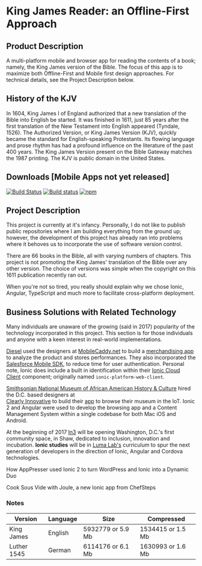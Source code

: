 
# King James Reader: an Offline-First Approach

## Product Description
   
A multi-platform mobile and browser app for reading the contents of a book; namely, the King James version of the Bible. 
The focus of this app is to maximize both Offline-First and Mobile first design approaches. For technical details, see 
the Project Description below.

## History of the KJV
   
In 1604, King James I of England authorized that a new translation of the Bible into English be started. It was finished in 1611, just 85 years after the first translation of the New Testament into English appeared (Tyndale, 1526). The Authorized Version, or King James Version (KJV), quickly became the standard for English-speaking Protestants. Its flowing language and prose rhythm has had a profound influence on the literature of the past 400 years. The King James Version present on the Bible Gateway matches the 1987 printing. The KJV is public domain in the United States.

## Downloads [Mobile Apps not yet released]

[![Build Status][circle-badge]][circle-badge-url]
[![Build status][appveyor-badge]][appveyor-badge-url]
[![npm][npm-badge]][npm-badge-url]

## Project Description
   
This project is currently at it's infancy. Personally, I do not like to publish public repositories where I am 
building everything from the ground up; however, the development of this project has already ran into problems where 
it behoves us to incorporate the use of software version control.

There are 66 books in the Bible, all with varying numbers of chapters. This project is not promoting the King James' 
translation of the Bible over any other version. The choice of versions was simple when the copyright on this 1611 
publication recently ran out.

When you're not so tired, you really should explain why we chose Ionic, Angular, TypeScript and much more to 
facilitate cross-platform deployment.

## Business Solutions with Related Technology

Many individuals are unaware of the growing (said in 2017) popularity of the technology incorporated in this project. 
This section is for those individuals and anyone with a keen interest in real-world implementations.

[Diesel](http://store.diesel.com/) used the designers at [MobileCaddy.net](mobilecaddy.net) to build a 
[merchandising app](http://www.mobilecaddy.net/diesel-achieving-digital-business-transformation-mobilecaddy/) 
to analyze the product and stores performances. They also incorporated the [Salesforce Mobile SDK](http://salesforce.com), 
to reduce time for user authentication. Personal note, Ionic does include a built in identification within their 
[Ionic Cloud Client](http://github.com/driftyco/ionic-cloud) component; originally named `ionic-platform-web-client`.

[Smithsonian National Museum of African American History & Culture](https://nmaahc.si.edu/) hired the D.C. based designers at  
[Clearly Innovative](http://www.clearlyinnovative.com/nmaahc-mobile-app) to build their 
[app](https://nmaahc.si.edu/connect/mobile/apps) to browse their museum in the IoT. Ionic 2 and Angular were used 
to develop the browsing app and a Content Management System within a single codebase for both Mac iOS and Android.
 
At the beginning of 2017 [In3](http://www.in3dc.com/) will be opening Washington, D.C.'s first community space, in Shaw, 
dedicated to inclusion, innovation and incubation. **Ionic studies** will be in [Luma Lab's](http://www.luma-lab.com/) 
curriculum to spur the next generation of developers in the direction of Ionic, Angular and Cordova technologies.
 
How AppPresser used Ionic 2 to turn WordPress and Ionic into a Dynamic Duo
 
Cook Sous Vide with Joule, a new Ionic app from ChefSteps



### Notes


| Version | Language | Size | Compressed |
|---|---|---|---|
| King James | English | 5932779 or 5.9 Mb | 1534415 or 1.5 Mb |
| Luther 1545 | German | 6114176 or 6.1 Mb | 1630993 or 1.6 Mb |

<!--
ls -FaGl res/js/kjv-*.json | awk '{ total += $5 } END { print total }'
-->

[mobilecaddy.net]: https://www.mobilecaddy.net/


[circle-badge]: https://circleci.com/gh/driftyco/ionic-cli.svg?style=shield
[circle-badge-url]: https://circleci.com/gh/driftyco/ionic-cli
[appveyor-badge]: https://ci.appveyor.com/api/projects/status/oqaqa7fdc7y9mma3?svg=true
[appveyor-badge-url]: https://ci.appveyor.com/project/jthoms1/ionic-cli
[npm-badge]: https://img.shields.io/npm/v/ionic.svg
[npm-badge-url]: https://www.npmjs.com/package/ionic